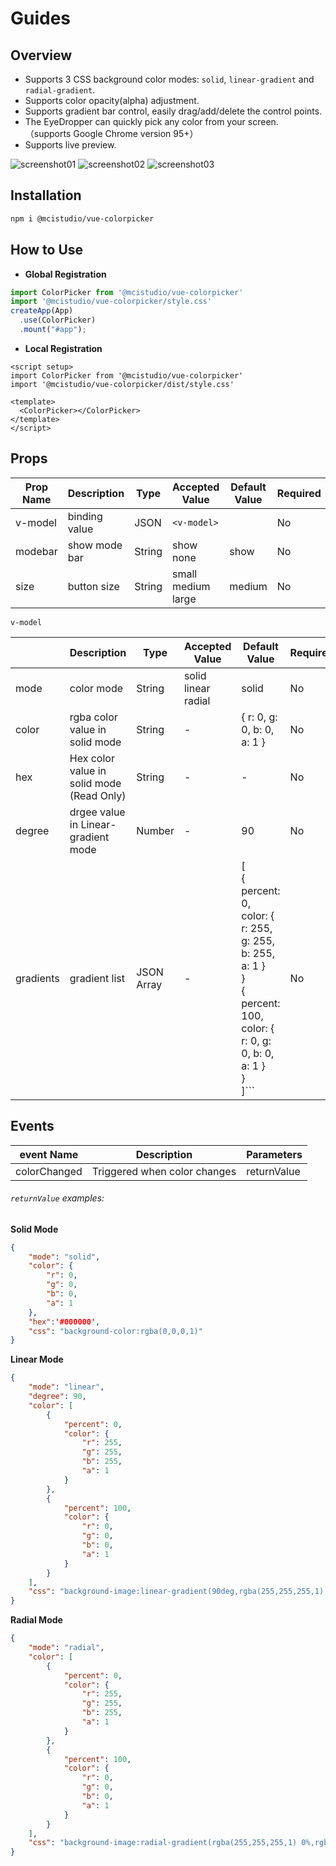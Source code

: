 # Guides

## Overview
- Supports 3 CSS background color modes: `solid`, `linear-gradient` and `radial-gradient`.
- Supports color opacity(alpha) adjustment.
- Supports gradient bar control, easily drag/add/delete the control points.
- The EyeDropper can quickly pick any color from your screen. （supports Google Chrome version 95+）
- Supports live preview.

![screenshot01](/screenshot01.png)
![screenshot02](/screenshot02.png)
![screenshot03](/screenshot03.png)

## Installation

```bash
npm i @mcistudio/vue-colorpicker
```

## How to Use

- **Global Registration**

```javascript
import ColorPicker from '@mcistudio/vue-colorpicker'
import '@mcistudio/vue-colorpicker/style.css'
createApp(App)
  .use(ColorPicker)
  .mount("#app");
```
- **Local Registration**
```vue
<script setup>
import ColorPicker from '@mcistudio/vue-colorpicker'
import '@mcistudio/vue-colorpicker/dist/style.css'

<template>
  <ColorPicker></ColorPicker>
</template>
</script>
```

## Props

| Prop Name | Description                         | Type   | Accepted Value | Default Value | Required |
| --------- | ----------------------------------- | ------ | -------------- | ------------- | -------- |
| v-model   | binding value                  | JSON | `<v-model>`      |         | No       |
| modebar   | show mode bar                       | String | show<br/>none  | show          | No       |
| size      | button size | String | small<br/>medium<br />large | medium | No |

`v-model`

|  | Description                         | Type       | Accepted Value                         | Default Value                                                | Required |
| --------- | ----------------------------------- | ---------- | --------------------------------------- | ------------------------------------------------------------ | -------- |
| mode      | color mode                          | String     | solid<br />linear<br />radial<br /> | solid                                                        | No       |
| color     | rgba color value in solid mode      | String     | -                                       | \{ r: 0, g: 0, b: 0, a: 1 \}                                   | No       |
| hex | Hex color value in solid mode (Read Only) | String | - | - | No |
| degree    | drgee value in Linear-gradient mode | Number     | -                                       | 90                                                           | No       |
| gradients | gradient list<br />                 | JSON Array | -                                       | [<br />  { <br />    percent: 0, <br />    color: { r: 255, g: 255, b: 255, a: 1 }<br />   }<br />   { <br />    percent: 100, <br />    color: { r: 0, g: 0, b: 0, a: 1 } <br />  }<br />]``` | No       |

## Events

| event Name   | Description | Parameters |
| ------------ | ----------- | ---------- |
| colorChanged | Triggered when color changes | returnValue|

###### `returnValue` examples:

**Solid Mode**
```json
{
    "mode": "solid",
    "color": {
        "r": 0,
        "g": 0,
        "b": 0,
        "a": 1
    },
  	"hex":'#000000',
    "css": "background-color:rgba(0,0,0,1)"
}
```

**Linear Mode**
```json
{
    "mode": "linear",
    "degree": 90,
    "color": [
        {
            "percent": 0,
            "color": {
                "r": 255,
                "g": 255,
                "b": 255,
                "a": 1
            }
        },
        {
            "percent": 100,
            "color": {
                "r": 0,
                "g": 0,
                "b": 0,
                "a": 1
            }
        }
    ],
    "css": "background-image:linear-gradient(90deg,rgba(255,255,255,1) 0%,rgba(0,0,0,1) 100%)"
}
```

**Radial Mode**
```json
{
    "mode": "radial",
    "color": [
        {
            "percent": 0,
            "color": {
                "r": 255,
                "g": 255,
                "b": 255,
                "a": 1
            }
        },
        {
            "percent": 100,
            "color": {
                "r": 0,
                "g": 0,
                "b": 0,
                "a": 1
            }
        }
    ],
    "css": "background-image:radial-gradient(rgba(255,255,255,1) 0%,rgba(0,0,0,1) 100%)"
}
```

<style>
.content-container img {
  width:50%
}
video {
  width:50%
}
</style>